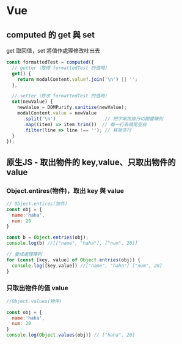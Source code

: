# Vue



## computed 的 get 與 set

get 取回值，set 將值作處理修改吐出去
```js
const formattedTest = computed({
  // getter（取得 formattedTest 的值時）
  get() {
    return modalContent.value?.join('\n') || '';
  },

  // setter（修改 formattedTest 的值時）
  set(newValue) {
    newValue = DOMPurify.sanitize(newValue);
    modalContent.value = newValue
      .split('\n')                  // 把字串用換行切開變陣列
      .map((item) => item.trim())  // 每一行去頭尾空白
      .filter(line => line !== ''); // 移除空行
  }
});

```


## 原生JS - 取出物件的 key,value、只取出物件的 value

### Object.entires(物件)，取出 key 與 value
```js
// Object.entires(物件)
const obj = {
  name:'haha', 
  num: 20
}

const b = Object.entries(obj); 
console.log(b) //[["name", "haha"], ["num", 20]]

// 變成處理陣列
for (const [key, value] of Object.entries(obj)) {
  console.log([key,value]) //["name", "haha"] ["num", 20]
}
```


### 只取出物件的值 value
```js
//Object.values(物件)

const obj = {
  name:'haha', 
  num: 20
}
console.log(Object.values(obj)) // ["haha", 20]

```